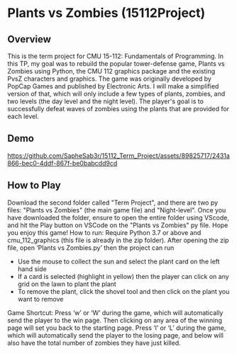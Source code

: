 # Plants vs Zombies (15112Project)

## Overview
This is the term project for CMU 15-112: Fundamentals of Programming. In this TP, my goal was to rebuild the popular tower-defense game, Plants vs Zombies using Python, the CMU 112 graphics package and the existing PvsZ characters and graphics. The game was originally developed by PopCap Games and published by Electronic Arts. I will make a simplified version of that, which will only include a few types of plants, zombies, and two levels (the day level and the night level). The player's goal is to successfully defeat waves of zombies using the plants that are provided for each level.

## Demo

https://github.com/SapheSab3r/15112_Term_Project/assets/89825717/2431a866-bec0-4ddf-867f-be0babcdd9cd

## How to Play

Download the second folder called "Term Project", and there are two py files: "Plants vs Zombies" (the main game file) and "Night-level". Once you have downloaded the folder, ensure to open the entire folder using VScode, and hit the Play button on VSCode on the "Plants vs Zombies" py file. Hope you enjoy this game!
How to run:
Require Python 3.7 or above and cmu_112_graphics (this file is already in the zip folder). 
After opening the zip file, open ‘Plants vs Zombies.py’ then the project can run 

* Use the mouse to collect the sun and select the plant card on the left hand side
* If a card is selected (highlight in yellow) then the player can click on any grid on the lawn to plant the plant
* To remove the plant, click the shovel tool and then click on the plant you want to remove

Game Shortcut:
Press ‘w’ or ‘W’ during the game, which will automatically send the player to the win page. Then clicking on any area of the winning page will set you back to the starting page.
Press ‘l’ or ‘L’ during the game, which will automatically send the player to the losing page, and below will also have the total number of zombies they have just killed.
